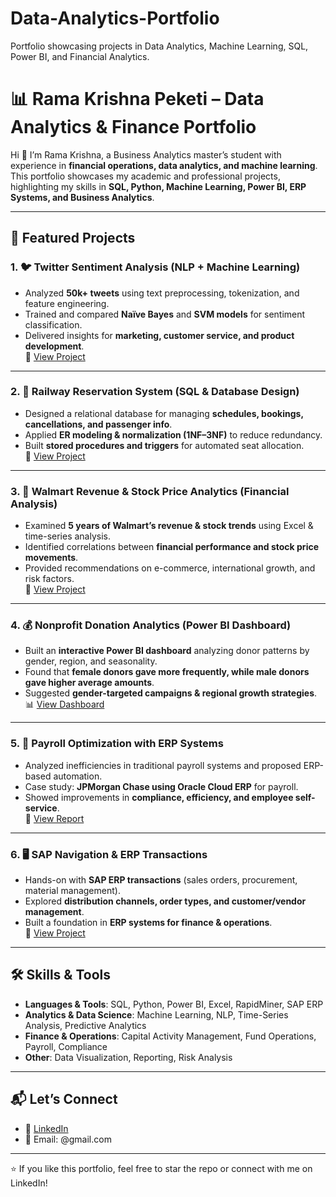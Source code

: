 # Data-Analytics-Portfolio
Portfolio showcasing projects in Data Analytics, Machine Learning, SQL, Power BI, and Financial Analytics.
# 📊 Rama Krishna Peketi – Data Analytics & Finance Portfolio  

Hi 👋 I’m Rama Krishna, a Business Analytics master’s student with experience in **financial operations, data analytics, and machine learning**.  
This portfolio showcases my academic and professional projects, highlighting my skills in **SQL, Python, Machine Learning, Power BI, ERP Systems, and Business Analytics**.  

---

## 🔹 Featured Projects  

### 1. 🐦 Twitter Sentiment Analysis (NLP + Machine Learning)  
- Analyzed **50k+ tweets** using text preprocessing, tokenization, and feature engineering.  
- Trained and compared **Naïve Bayes** and **SVM models** for sentiment classification.  
- Delivered insights for **marketing, customer service, and product development**.  
📂 [View Project](./Twitter-Sentiment-Analysis)  

---

### 2. 🚉 Railway Reservation System (SQL & Database Design)  
- Designed a relational database for managing **schedules, bookings, cancellations, and passenger info**.  
- Applied **ER modeling & normalization (1NF–3NF)** to reduce redundancy.  
- Built **stored procedures and triggers** for automated seat allocation.  
📂 [View Project](./Railway-Reservation-DB)  

---

### 3. 🛒 Walmart Revenue & Stock Price Analytics (Financial Analysis)  
- Examined **5 years of Walmart’s revenue & stock trends** using Excel & time-series analysis.  
- Identified correlations between **financial performance and stock price movements**.  
- Provided recommendations on e-commerce, international growth, and risk factors.  
📂 [View Project](./Walmart-Revenue-Stock)  

---

### 4. 💰 Nonprofit Donation Analytics (Power BI Dashboard)  
- Built an **interactive Power BI dashboard** analyzing donor patterns by gender, region, and seasonality.  
- Found that **female donors gave more frequently, while male donors gave higher average amounts**.  
- Suggested **gender-targeted campaigns & regional growth strategies**.  
📊 [View Dashboard](./Donation-Analytics-PowerBI)  

---

### 5. 🏢 Payroll Optimization with ERP Systems  
- Analyzed inefficiencies in traditional payroll systems and proposed ERP-based automation.  
- Case study: **JPMorgan Chase using Oracle Cloud ERP** for payroll.  
- Showed improvements in **compliance, efficiency, and employee self-service**.  
📂 [View Report](./Payroll-ERP-Case)  

---

### 6. 🖥 SAP Navigation & ERP Transactions  
- Hands-on with **SAP ERP transactions** (sales orders, procurement, material management).  
- Explored **distribution channels, order types, and customer/vendor management**.  
- Built a foundation in **ERP systems for finance & operations**.  
📂 [View Project](./SAP-Navigation)  

---

## 🛠 Skills & Tools  
- **Languages & Tools**: SQL, Python, Power BI, Excel, RapidMiner, SAP ERP  
- **Analytics & Data Science**: Machine Learning, NLP, Time-Series Analysis, Predictive Analytics  
- **Finance & Operations**: Capital Activity Management, Fund Operations, Payroll, Compliance  
- **Other**: Data Visualization, Reporting, Risk Analysis  

---

## 📬 Let’s Connect  
- 💼 [LinkedIn](https://linkedin.com/)  
- 📧 Email: @gmail.com  

---

⭐ If you like this portfolio, feel free to star the repo or connect with me on LinkedIn!
